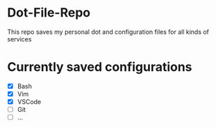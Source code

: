 # Dot-File-Repo
This repo saves my personal dot and configuration files for all kinds of services



# Currently saved configurations
- [X] Bash
- [X] Vim
- [X] VSCode
- [ ] Git
- [ ] ...
